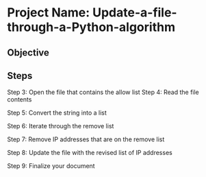 # Project Name: Update-a-file-through-a-Python-algorithm

## Objective

## Steps
Step 3: Open the file that contains the allow list
Step 4: Read the file contents

Step 5: Convert the string into a list

Step 6: Iterate through the remove list

Step 7: Remove IP addresses that are on the remove list

Step 8: Update the file with the revised list of IP addresses

Step 9: Finalize your document
